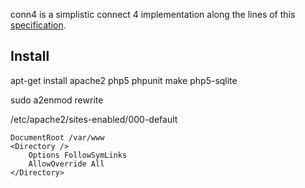 conn4 is a simplistic connect 4 implementation along the lines of 
this [specification](https://gist.github.com/jgonera/69930780b2c4b18f2838).

Install
-------

apt-get install apache2 php5 phpunit make php5-sqlite

sudo a2enmod rewrite

/etc/apache2/sites-enabled/000-default

	DocumentRoot /var/www
	<Directory />
		Options FollowSymLinks
		AllowOverride All
	</Directory>


